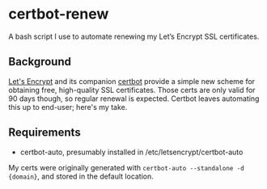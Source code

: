 # certbot-renew
A bash script I use to automate renewing my Let’s Encrypt SSL certificates.

## Background
[Let's Encrypt](https://letsencrypt.org/ "Let's Encrypt") and its companion [certbot](https://certbot.eff.org/ "EFF: certbot") provide a simple new scheme for obtaining free, high-quality SSL certificates. Those certs are only valid for 90 days though, so regular renewal is expected. Certbot leaves automating this up to end-user; here's my take.

## Requirements
- certbot-auto, presumably installed in /etc/letsencrypt/certbot-auto

My certs were originally generated with `certbot-auto --standalone -d {domain}`, and stored in the default location.
